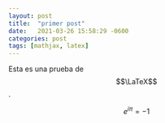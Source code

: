 ```yaml
---
layout: post
title:  "primer post"
date:   2021-03-26 15:58:29 -0600
categories: post
tags: [mathjax, latex]
---
```


Esta es una prueba de $$\LaTeX$$.

$$e^{i\pi}=-1$$
